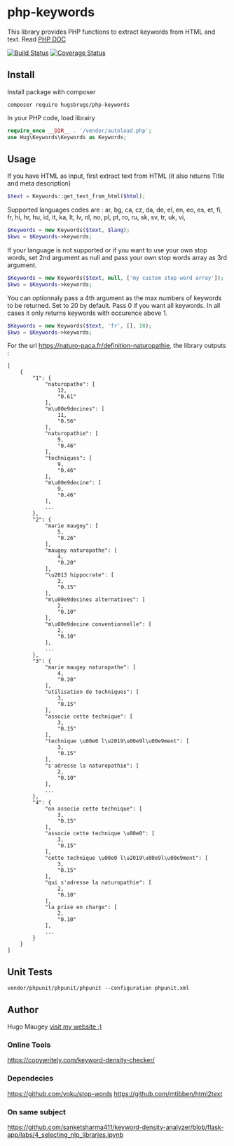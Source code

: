 # php-keywords

This library provides PHP functions to extract keywords from HTML and text. Read [PHP DOC](https://hugsbrugs.github.io/php-keywords)

[![Build Status](https://travis-ci.org/hugsbrugs/php-keywords.svg?branch=master)](https://travis-ci.org/hugsbrugs/php-keywords)
[![Coverage Status](https://coveralls.io/repos/github/hugsbrugs/php-keywords/badge.svg?branch=master)](https://coveralls.io/github/hugsbrugs/php-keywords?branch=master)

## Install

Install package with composer
```
composer require hugsbrugs/php-keywords
```
In your PHP code, load librairy
```php
require_once __DIR__ . '/vendor/autoload.php';
use Hug\Keywords\Keywords as Keywords;
```

## Usage

If you have HTML as input, first extract text from HTML (it also returns Title and meta description)
```php
$text = Keywords::get_text_from_html($html);
```

Supported languages codes are :
ar, bg, ca, cz, da, de, el, en, eo, es, et, fi, fr, hi, hr, hu, id, it, ka, lt, lv, nl, no, pl, pt, ro, ru, sk, sv, tr, uk, vi,

```php
$Keywords = new Keywords($text, $lang);
$kws = $Keywords->keywords;
```

If your language is not supported or if you want to use your own stop words, set 2nd argument as null and pass your own stop words array as 3rd argument. 
```php
$Keywords = new Keywords($text, null, ['my custom stop word array']);
$kws = $Keywords->keywords;
```

You can optionnaly pass a 4th argument as the max numbers of keywords to be returned. Set to 20 by default. Pass 0 if you want all keywords. In all cases it only returns keywords with occurence above 1.
```php
$Keywords = new Keywords($text, 'fr', [], 10);
$kws = $Keywords->keywords;
```

For the url https://naturo-paca.fr/definition-naturopathie, the library outputs :
```
[
    {
        "1": {
            "naturopathe": [
                12,
                "0.61"
            ],
            "m\u00e9decines": [
                11,
                "0.56"
            ],
            "naturopathie": [
                9,
                "0.46"
            ],
            "techniques": [
                9,
                "0.46"
            ],
            "m\u00e9decine": [
                9,
                "0.46"
            ],
            ...
        },
        "2": {
            "marie maugey": [
                5,
                "0.26"
            ],
            "maugey naturopathe": [
                4,
                "0.20"
            ],
            "\u2013 hippocrate": [
                3,
                "0.15"
            ],
            "m\u00e9decines alternatives": [
                2,
                "0.10"
            ],
            "m\u00e9decine conventionnelle": [
                2,
                "0.10"
            ],
            ...
        },
        "3": {
            "marie maugey naturopathe": [
                4,
                "0.20"
            ],
            "utilisation de techniques": [
                3,
                "0.15"
            ],
            "associe cette technique": [
                3,
                "0.15"
            ],
            "technique \u00e0 l\u2019\u00e9l\u00e9ment": [
                3,
                "0.15"
            ],
            "s'adresse la naturopathie": [
                2,
                "0.10"
            ],
            ...
        },
        "4": {
            "on associe cette technique": [
                3,
                "0.15"
            ],
            "associe cette technique \u00e0": [
                3,
                "0.15"
            ],
            "cette technique \u00e0 l\u2019\u00e9l\u00e9ment": [
                3,
                "0.15"
            ],
            "qui s'adresse la naturopathie": [
                2,
                "0.10"
            ],
            "la prise en charge": [
                2,
                "0.10"
            ],
            ...
        }
    }
]
```

## Unit Tests

```
vendor/phpunit/phpunit/phpunit --configuration phpunit.xml
```

## Author

Hugo Maugey [visit my website ;)](https://hugo.maugey.fr) 


### Online Tools
https://copywritely.com/keyword-density-checker/

### Dependecies
https://github.com/voku/stop-words
https://github.com/mtibben/html2text

### On same subject
https://github.com/sanketsharma411/keyword-density-analyzer/blob/flask-app/labs/4_selecting_nlp_libraries.ipynb
